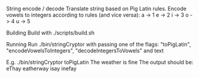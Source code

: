 String encode / decode
Translate string based on Pig Latin rules.
Encode vowels to integers according to rules (and vice versa):
a -> 1
e -> 2
i -> 3
o -> 4
u -> 5


Building
Build with ./scripts/build.sh


Running
Run ./bin/stringCryptor with passing one of the flags: "toPigLatin", "encodeVowelsToIntegers", "decodeIntegersToVowels" and text

E.g.
./bin/stringCryptor toPigLatin The weather is fine
The output should be:
eThay eatherway isay inefay
